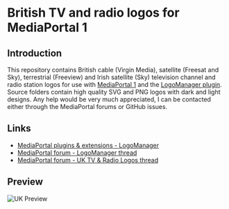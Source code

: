 # British TV and radio logos for MediaPortal 1

## Introduction

This repository contains British cable (Virgin Media), satellite (Freesat and Sky), terrestrial (Freeview) and Irish satellite (Sky) television channel and radio station logos for use with [MediaPortal 1](https://www.team-mediaportal.com/) and the [LogoManager plugin](https://www.team-mediaportal.com/extensions/utilities/logomanager). Source folders contain high quality SVG and PNG logos with dark and light designs. Any help would be very much appreciated, I can be contacted either through the MediaPortal forums or GitHub issues.

## Links

* [MediaPortal plugins & extensions - LogoManager](https://www.team-mediaportal.com/extensions/utilities/logomanager)
* [MediaPortal forum - LogoManager thread](https://forum.team-mediaportal.com/threads/logomanager-1-0-0-1-23-11-2015.119376/)
* [MediaPortal forum - UK TV & Radio Logos thread](https://forum.team-mediaportal.com/threads/uk-tv-radio-logos.87737/)

## Preview

![UK Preview](/Preview.png)
